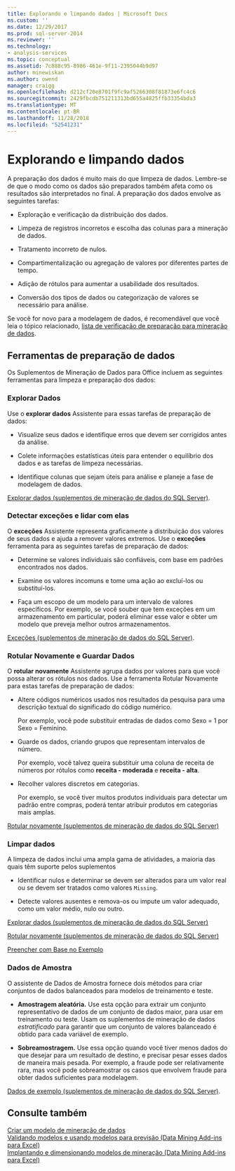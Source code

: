 ```yaml
---
title: Explorando e limpando dados | Microsoft Docs
ms.custom: ''
ms.date: 12/29/2017
ms.prod: sql-server-2014
ms.reviewer: ''
ms.technology:
- analysis-services
ms.topic: conceptual
ms.assetid: 7c888c95-8986-461e-9f11-2395044b9d97
author: minewiskan
ms.author: owend
manager: craigg
ms.openlocfilehash: d212cf20e8701f9fc9af5266308f81873e6fc4c6
ms.sourcegitcommit: 2429fbcdb751211313bd655a4825ffb33354bda3
ms.translationtype: MT
ms.contentlocale: pt-BR
ms.lasthandoff: 11/28/2018
ms.locfileid: "52541231"
---
```

# <a name="exploring-and-cleaning-data"></a>Explorando e limpando dados
  A preparação dos dados é muito mais do que limpeza de dados. Lembre-se de que o modo como os dados são preparados também afeta como os resultados são interpretados no final. A preparação dos dados envolve as seguintes tarefas:  
  
-   Exploração e verificação da distribuição dos dados.  
  
-   Limpeza de registros incorretos e escolha das colunas para a mineração de dados.  
  
-   Tratamento incorreto de nulos.  
  
-   Compartimentalização ou agregação de valores por diferentes partes de tempo.  
  
-   Adição de rótulos para aumentar a usabilidade dos resultados.  
  
-   Conversão dos tipos de dados ou categorização de valores se necessário para análise.  
  
 Se você for novo para a modelagem de dados, é recomendável que você leia o tópico relacionado, [lista de verificação de preparação para mineração de dados](checklist-of-preparation-for-data-mining.md).  
  
## <a name="data-preparation-tools"></a>Ferramentas de preparação de dados  
 Os Suplementos de Mineração de Dados para Office incluem as seguintes ferramentas para limpeza e preparação dos dados:  
  
### <a name="explore-data"></a>Explorar Dados  
 Use o **explorar dados** Assistente para essas tarefas de preparação de dados:  
  
-   Visualize seus dados e identifique erros que devem ser corrigidos antes da análise.  
  
-   Colete informações estatísticas úteis para entender o equilíbrio dos dados e as tarefas de limpeza necessárias.  
  
-   Identifique colunas que sejam úteis para análise e planeje a fase de modelagem de dados.  
  
 [Explorar dados &#40;suplementos de mineração de dados do SQL Server&#41;](explore-data-sql-server-data-mining-add-ins.md).  
  
### <a name="detect-and-handle-outliers"></a>Detectar exceções e lidar com elas  
 O **exceções** Assistente representa graficamente a distribuição dos valores de seus dados e ajuda a remover valores extremos. Use o **exceções** ferramenta para as seguintes tarefas de preparação de dados:  
  
-   Determine se valores individuais são confiáveis, com base em padrões encontrados nos dados.  
  
-   Examine os valores incomuns e tome uma ação ao excluí-los ou substituí-los.  
  
-   Faça um escopo de um modelo para um intervalo de valores específicos. Por exemplo, se você souber que tem exceções em um armazenamento em particular, poderá eliminar esse valor e obter um modelo que preveja melhor outros armazenamentos.  
  
 [Exceções &#40;suplementos de mineração de dados do SQL Server&#41;](outliers-sql-server-data-mining-add-ins.md).  
  
### <a name="relabel-and-bin-data"></a>Rotular Novamente e Guardar Dados  
 O **rotular novamente** Assistente agrupa dados por valores para que você possa alterar os rótulos nos dados. Use a ferramenta Rotular Novamente para estas tarefas de preparação de dados:  
  
-   Altere códigos numéricos usados nos resultados da pesquisa para uma descrição textual do significado do código numérico.  
  
     Por exemplo, você pode substituir entradas de dados como Sexo = 1 por Sexo = Feminino.  
  
-   Guarde os dados, criando grupos que representam intervalos de número.  
  
     Por exemplo, você talvez queira substituir uma coluna de receita de números por rótulos como **receita - moderada** e **receita - alta**.  
  
-   Recolher valores discretos em categorias.  
  
     Por exemplo, se você tiver muitos produtos individuais para detectar um padrão entre compras, poderá tentar atribuir produtos em categorias mais amplas.  
  
 [Rotular novamente &#40;suplementos de mineração de dados do SQL Server&#41;](relabel-sql-server-data-mining-add-ins.md)  
  
### <a name="cleanse-data"></a>Limpar dados  
 A limpeza de dados inclui uma ampla gama de atividades, a maioria das quais têm suporte pelos suplementos  
  
-   Identificar nulos e determinar se devem ser alterados para um valor real ou se devem ser tratados como valores `Missing`.  
  
-   Detecte valores ausentes e remova-os ou impute um valor adequado, como um valor médio, nulo ou outro.  
  
 [Explorar dados &#40;suplementos de mineração de dados do SQL Server&#41;](explore-data-sql-server-data-mining-add-ins.md)  
  
 [Rotular novamente &#40;suplementos de mineração de dados do SQL Server&#41;](relabel-sql-server-data-mining-add-ins.md)  
  
 [Preencher com Base no Exemplo](fill-from-example-table-analysis-tools-for-excel.md)  
  
### <a name="sample-data"></a>Dados de Amostra  
 O assistente de Dados de Amostra fornece dois métodos para criar conjuntos de dados balanceados para modelos de treinamento e teste.  
  
-   **Amostragem aleatória.** Use esta opção para extrair um conjunto representativo de dados de um conjunto de dados maior, para usar em treinamento ou teste. Usam os suplementos de mineração de dados *estratificado* para garantir que um conjunto de valores balanceado é obtido para cada variável de exemplo.  
  
-   **Sobreamostragem.** Use essa opção quando você tiver menos dados do que desejar para um resultado de destino, e precisar pesar esses dados de maneira mais pesada. Por exemplo, a fraude pode ser relativamente rara, mas você pode sobreamostrar os casos que envolvem fraude para obter dados suficientes para modelagem.  
  
 [Dados de exemplo &#40;suplementos de mineração de dados do SQL Server&#41;](sample-data-sql-server-data-mining-add-ins.md).  
  
## <a name="see-also"></a>Consulte também  
 [Criar um modelo de mineração de dados](creating-a-data-mining-model.md)   
 [Validando modelos e usando modelos para previsão &#40;Data Mining Add-ins para Excel&#41;](validating-models-and-using-models-for-prediction-data-mining-add-ins-for-excel.md)   
 [Implantando e dimensionando modelos de mineração &#40;Data Mining Add-ins para Excel&#41;](deploying-and-scaling-mining-models-data-mining-add-ins-for-excel.md)  
  
  
